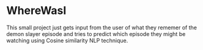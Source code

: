 # WhereWasI
This small project just gets input from the user of what they rememer of the demon slayer episode and tries to predict which episode they might be watching using Cosine similarity NLP technique.
